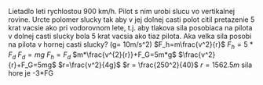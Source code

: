 Lietadlo leti rychlostou 900 km/h. Pilot s nim urobi slucu vo vertikalnej rovine. Urcte polomer slucky tak aby v jej dolnej casti polot citil pretazenie 5 krat vacsie ako pri vodorovnom lete, t.j. aby tlakova sila posobiaca na pilota v dolnej casti slucky bola 5 krat vacsia ako tiaz pilota. Aka velka sila posobi na pilota v hornej casti slucky? (g= 10m/s^2)
$F_h=m\frac{v^2}{r}$
$F_h=5*F_d$
$F_d=mg$
$F_h=F_d$
$m*\frac{v^{2}{r}}+F_G=5m*g$ 
$\frac{v^2}{r}+F_G=5mg$
$r=\frac{v^2}{4g}$
$r = \frac{250^2}{40}$
$r = 1562.5m$
sila hore je -3*FG

